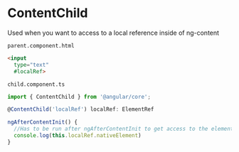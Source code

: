 # ContentChild
Used when you want to access to a local reference inside of ng-content

`parent.component.html`

```html
<input
  type="text"
  #localRef>
```

`child.component.ts`

```js
import { ContentChild } from '@angular/core';

@ContentChild('localRef') localRef: ElementRef

ngAfterContentInit() {
  //Has to be run after ngAfterContentInit to get access to the element.
  console.log(this.localRef.nativeElement)
}